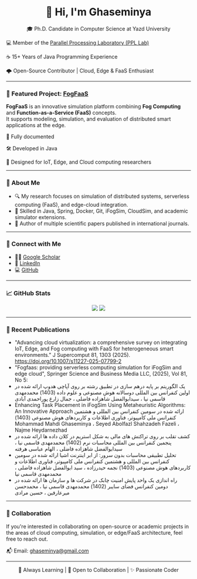 <h1 align="center">👋 Hi, I'm Ghaseminya</h1>

<p align="center">
🎓 Ph.D. Candidate in Computer Science at Yazd University  
  
💻 Member of the <a href="https://cs.yazd.ac.ir/ppl/people.html">Parallel Processing Laboratory (PPL Lab)</a>  

☕ 15+ Years of Java Programming Experience  

🌩️ Open-Source Contributor | Cloud, Edge & FaaS Enthusiast  

</p>

---

### 🚀 Featured Project: [FogFaaS](https://github.com/ParallelProcessingLab/fogfaas)



**FogFaaS** is an innovative simulation platform combining **Fog Computing** and **Function-as-a-Service (FaaS)** concepts.  
It supports modeling, simulation, and evaluation of distributed smart applications at the edge.


📘 Fully documented 

🛠️ Developed in Java  

📡 Designed for IoT, Edge, and Cloud computing researchers

---

### 🧠 About Me

- 🔍 My research focuses on simulation of distributed systems, serverless computing (FaaS), and edge-cloud integration.
- 🧰 Skilled in Java, Spring, Docker, Git, iFogSim, CloudSim, and academic simulator extensions.
- 📖 Author of multiple scientific papers published in international journals.

---

### 🔗 Connect with Me

- 👨‍🎓 [Google Scholar](https://scholar.google.com/citations?user=dMvs7WMAAAAJ&hl=en&oi=ao)
- 💼 [LinkedIn](https://www.linkedin.com/in/ghaseminya)
- 💻 [GitHub](https://github.com/ghaseminya)

---

### 📈 GitHub Stats

<p align="center">
  <img src="https://github-readme-stats.vercel.app/api?username=ghaseminya&show_icons=true&theme=github_dark&hide=prs" />
  <img src="https://github-readme-streak-stats.herokuapp.com/?user=ghaseminya&theme=github-dark-blue" />
</p>

---

### 📝 Recent Publications


- "Advancing cloud virtualization: a comprehensive survey on integrating IoT, Edge, and Fog computing with FaaS for heterogeneous smart environments." J Supercomput 81, 1303 (2025). https://doi.org/10.1007/s11227-025-07799-2
- "Fogfaas: providing serverless computing simulation for iFogSim and edge cloud", Springer Science and Business Media LLC, (2025), Vol 81, No 5:
-  یک الگوریتم بر پایه درهم سازی در تطبیق رشته بر روی آپاچی هدوپ ارائه شده در اولین کنفرانس بین المللی دوسالانه هوش مصنوعی و علوم داده (1403) محمدمهدی قاسمی نیا ، سیدابوالفضل شاهزاده فاضلی ، جمال زارع پوراحمدی آبادی
- Enhancing Task Placement in iFogSim Using Metaheuristic Algorithms: An Innovative Approach ارائه شده در سومین کنفرانس بین المللی و هشتمین کنفرانس ملی کامپیوتر، فناوری اطلاعات و کاربردهای هوش مصنوعی (1403) Mohammad Mahdi Ghaseminya ، Seyed Abolfazl Shahzadeh Fazeli ، Najme Heydarnezhad
- کشف تقلب بر روی تراکنش های مالی به شکل استریم در کلان داده ها ارائه شده در پنجمین کنفرانس بین المللی محاسبات نرم (1402) محمدمهدی قاسمی نیا ، سیدابوالفضل شاهزاده فاضلی ، الهام عباسی هرفته 
-    تحلیل تطبیقی محاسبات بدون سرور: از ابر اینترنت اشیا ارائه شده در سومین کنفرانس بین المللی و هشتمین کنفرانس ملی کامپیوتر، فناوری اطلاعات و کاربردهای هوش مصنوعی (1403) نجمه حیدرزاده ، سید ابوالفضل شاهزاده فاضلی ، محمدمهدی قاسمی نیا
-    راه اندازی یک واحد پایش امنیت چابک در شرکت ها و سازمان ها ارائه شده در دومین کنفرانس فضای سایبر (1402) محمدمهدی قاسمی نیا ، محمدحسن میرعارفین ، حسین مرادی 
---

### 🤝 Collaboration

If you're interested in collaborating on open-source or academic projects in the areas of cloud computing, simulation, or edge/FaaS architecture, feel free to reach out.  

📬 Email: [ghaseminya@gmail.com](mailto:ghaseminya@gmail.com)

---

<p align="center">
🧠 Always Learning | 🤝 Open to Collaboration | ✨ Passionate Coder
</p>
